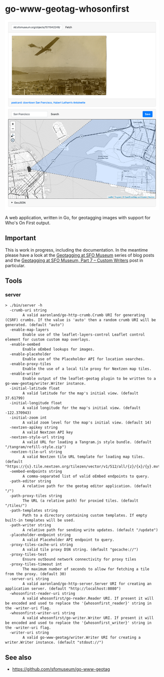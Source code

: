 # go-www-geotag-whosonfirst

![](docs/images/geotag-wof.png)

A web application, written in Go, for geotagging images with support for Who's On First output.

## Important

This is work in progress, including the documentation. In the meantime please have a look at the [Geotagging at SFO Museum](https://millsfield.sfomuseum.org/blog/tags/geotagging) series of blog posts and the [Geotagging at SFO Museum, Part 7 – Custom Writers](https://millsfield.sfomuseum.org/blog/2020/05/01/geotagging-custom-writers/) post in particular.

## Tools

### server

```
> ./bin/server -h
  -crumb-uri string
    	A valid aaronland/go-http-crumb.Crumb URI for generating (CSRF) crumbs. If the value is 'auto' then a random crumb URI will be generated. (default "auto")
  -enable-map-layers
    	Enable use of the leaflet-layers-control Leaflet control element for custom custom map overlays.
  -enable-oembed
    	Enable oEmbed lookups for images.
  -enable-placeholder
    	Enable use of the Placeholder API for location searches.
  -enable-proxy-tiles
    	Enable the use of a local tile proxy for Nextzen map tiles.
  -enable-writer
    	Enable output of the leaflet-geotag plugin to be written to a go-www-geotag/writer.Writer instance.
  -initial-latitude float
    	A valid latitude for the map's initial view. (default 37.61799)
  -initial-longitude float
    	A valid longitude for the map's initial view. (default -122.370943)
  -initial-zoom int
    	A valid zoom level for the map's initial view. (default 14)
  -nextzen-apikey string
    	A valid Nextzen API key
  -nextzen-style-url string
    	A valid URL for loading a Tangram.js style bundle. (default "/tangram/refill-style.zip")
  -nextzen-tile-url string
    	A valid Nextzen tile URL template for loading map tiles. (default "https://{s}.tile.nextzen.org/tilezen/vector/v1/512/all/{z}/{x}/{y}.mvt")
  -oembed-endpoints string
    	A comma-separated list of valid oEmbed endpoints to query.
  -path-editor string
    	A relative path for the geotag editor application. (default "/")
  -path-proxy-tiles string
    	The URL (a relative path) for proxied tiles. (default "/tiles/")
  -path-templates string
    	Path to a directory containing custom templates. If empty built-in templates will be used.
  -path-writer string
    	A relative path for sending write updates. (default "/update")
  -placeholder-endpoint string
    	A valid Placeholder API endpoint to query.
  -proxy-tiles-cache-uri string
    	A valid tile proxy DSN string. (default "gocache://")
  -proxy-tiles-test
    	Ensure outbound network connectivity for proxy tiles
  -proxy-tiles-timeout int
    	The maximum number of seconds to allow for fetching a tile from the proxy. (default 30)
  -server-uri string
    	A valid aaronland/go-http-server.Server URI for creating an application server. (default "http://localhost:8080")
  -whosonfirst-reader-uri string
    	A valid whosonfirst/go-reader.Reader URI. If present it will be encoded and used to replace the '{whosonfirst_reader}' string in the -writer-uri flag.
  -whosonfirst-writer-uri string
    	A valid whosonfirst/go-writer.Writer URI. If present it will be encoded and used to replace the '{whosonfirst_writer}' string in the -writer-uri flag.
  -writer-uri string
    	A valid go-www-geotag/writer.Writer URI for creating a writer.Writer instance. (default "stdout://")
```

## See also

* https://github.com/sfomuseum/go-www-geotag
